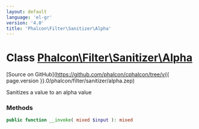 ```yaml
---
layout: default
language: 'el-gr'
version: '4.0'
title: 'Phalcon\Filter\Sanitizer\Alpha'
---
```

# Class [Phalcon\Filter\Sanitizer\Alpha](Phalcon_Filter_Sanitizer_Alpha)

[Source on GitHub](https://github.com/phalcon/cphalcon/tree/v{{ page.version }}.0/phalcon/filter/sanitizer/alpha.zep)

Sanitizes a value to an alpha value

### Methods

```php
public function __invoke( mixed $input ): mixed
```